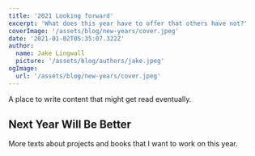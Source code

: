 ```yaml
---
title: '2021 Looking forward'
excerpt: 'What does this year have to offer that others have not?'
coverImage: '/assets/blog/new-years/cover.jpeg'
date: '2021-01-02T05:35:07.322Z'
author:
  name: Jake Lingwall
  picture: '/assets/blog/authors/jake.jpeg'
ogImage:
  url: '/assets/blog/new-years/cover.jpeg'
---
```


A place to write content that might get read eventually.

## Next Year Will Be Better

More texts about projects and books that I want to work on this year.
